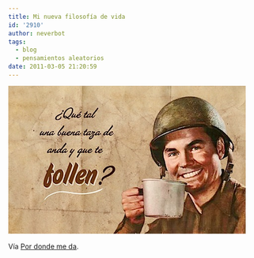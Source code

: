 ```yaml
---
title: Mi nueva filosofía de vida
id: '2910'
author: neverbot
tags:
  - blog
  - pensamientos aleatorios
date: 2011-03-05 21:20:59
---
```


![201103052120.jpg](./mi-nueva-filosofia-de-vida/201103052120.jpg)

Vía [Por donde me da](http://pordondemeda.tumblr.com/post/3655697568).
